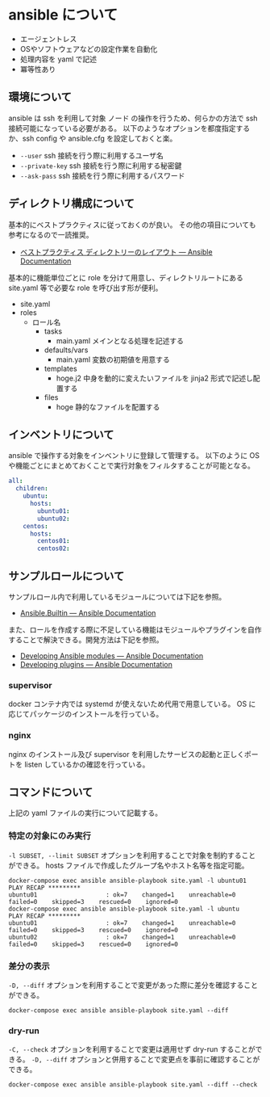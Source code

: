 # ansible について

- エージェントレス
- OSやソフトウェアなどの設定作業を自動化
- 処理内容を yaml で記述
- 冪等性あり

## 環境について

ansible は ssh を利用して対象 ノード の操作を行うため、何らかの方法で ssh 接続可能になっている必要がある。
以下のようなオプションを都度指定するか、ssh config や ansible.cfg を設定しておくと楽。

- `--user`
  ssh 接続を行う際に利用するユーザ名
- `--private-key`
  ssh 接続を行う際に利用する秘密鍵
- `--ask-pass`
  ssh 接続を行う際に利用するパスワード

## ディレクトリ構成について

基本的にベストプラクティスに従っておくのが良い。
その他の項目についても参考になるので一読推奨。

- [ベストプラクティス ディレクトリーのレイアウト — Ansible Documentation](https://docs.ansible.com/ansible/2.9_ja/user_guide/playbooks_best_practices.html#directory-layout)

基本的に機能単位ごとに role を分けて用意し、ディレクトリルートにある site.yaml 等で必要な role を呼び出す形が便利。

- site.yaml
- roles
  - ロール名
    - tasks
      - main.yaml
        メインとなる処理を記述する
    - defaults/vars
      - main.yaml
        変数の初期値を用意する
    - templates
      - hoge.j2
        中身を動的に変えたいファイルを jinja2 形式で記述し配置する
    - files
      - hoge
        静的なファイルを配置する

## インベントリについて

ansible で操作する対象をインベントリに登録して管理する。
以下のように OS や機能ごとにまとめておくことで実行対象をフィルタすることが可能となる。

```yaml
all:
  children:
    ubuntu:
      hosts:
        ubuntu01:
        ubuntu02:
    centos:
      hosts:
        centos01:
        centos02:
```

## サンプルロールについて

サンプルロール内で利用しているモジュールについては下記を参照。

- [Ansible.Builtin — Ansible Documentation](https://docs.ansible.com/ansible/latest/collections/ansible/builtin/index.html)

また、ロールを作成する際に不足している機能はモジュールやプラグインを自作することで解決できる。開発方法は下記を参照。

- [Developing Ansible modules — Ansible Documentation](https://docs.ansible.com/ansible/latest/dev_guide/developing_modules_general.html)
- [Developing plugins — Ansible Documentation](https://docs.ansible.com/ansible/latest/dev_guide/developing_plugins.html)

### supervisor

docker コンテナ内では systemd が使えないため代用で用意している。
OS に応じてパッケージのインストールを行っている。

### nginx

nginx のインストール及び supervisor を利用したサービスの起動と正しくポートを listen しているかの確認を行っている。

## コマンドについて

上記の yaml ファイルの実行について記載する。

### 特定の対象にのみ実行

`-l SUBSET, --limit SUBSET` オプションを利用することで対象を制約することができる。
hosts ファイルで作成したグループ名やホスト名等を指定可能。

```
docker-compose exec ansible ansible-playbook site.yaml -l ubuntu01
PLAY RECAP *********
ubuntu01                   : ok=7    changed=1    unreachable=0    failed=0    skipped=3    rescued=0    ignored=0
docker-compose exec ansible ansible-playbook site.yaml -l ubuntu
PLAY RECAP *********
ubuntu01                   : ok=7    changed=1    unreachable=0    failed=0    skipped=3    rescued=0    ignored=0
ubuntu02                   : ok=7    changed=1    unreachable=0    failed=0    skipped=3    rescued=0    ignored=0
```

### 差分の表示

`-D, --diff` オプションを利用することで変更があった際に差分を確認することができる。

```
docker-compose exec ansible ansible-playbook site.yaml --diff
```

### dry-run

`-C, --check` オプションを利用することで変更は適用せず dry-run することができる。
`-D, --diff` オプションと併用することで変更点を事前に確認することができる。

```
docker-compose exec ansible ansible-playbook site.yaml --diff --check
```
